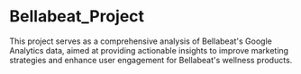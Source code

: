 # Bellabeat_Project

This project serves as a comprehensive analysis of Bellabeat's Google Analytics data, aimed at providing actionable insights to improve marketing strategies and enhance user engagement for Bellabeat's wellness products. 
   